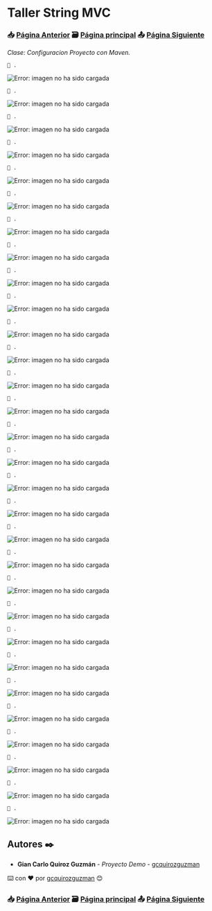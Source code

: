 # Taller String MVC                                                                       
### 📥 [Página Anterior](https://github.com/gcquirozguzman/java-spring-mvc-tcs-202004/tree/INSTC00001)          🗃️ [Página principal](https://github.com/gcquirozguzman/java-spring-mvc-tcs-202004)          📤 [Página Siguiente](https://github.com/gcquirozguzman/java-spring-mvc-tcs-202004/tree/XXXXX00001)

_Clase: Configuracion Proyecto con Maven._

```
📢 .
```
![Error: imagen no ha sido cargada](https://github.com/gcquirozguzman/java-spring-mvc-tcs-202004/blob/master/imagenes/CPCMV00001_.png)

```
📢 .
```
![Error: imagen no ha sido cargada](https://github.com/gcquirozguzman/java-spring-mvc-tcs-202004/blob/master/imagenes/CPCMV00001_.png)

```
📢 .
```
![Error: imagen no ha sido cargada](https://github.com/gcquirozguzman/java-spring-mvc-tcs-202004/blob/master/imagenes/CPCMV00001_.png)

```
📢 .
```
![Error: imagen no ha sido cargada](https://github.com/gcquirozguzman/java-spring-mvc-tcs-202004/blob/master/imagenes/CPCMV00001_.png)

```
📢 .
```
![Error: imagen no ha sido cargada](https://github.com/gcquirozguzman/java-spring-mvc-tcs-202004/blob/master/imagenes/CPCMV00001_.png)

```
📢 .
```
![Error: imagen no ha sido cargada](https://github.com/gcquirozguzman/java-spring-mvc-tcs-202004/blob/master/imagenes/CPCMV00001_.png)

```
📢 .
```
![Error: imagen no ha sido cargada](https://github.com/gcquirozguzman/java-spring-mvc-tcs-202004/blob/master/imagenes/CPCMV00001_.png)

```
📢 .
```
![Error: imagen no ha sido cargada](https://github.com/gcquirozguzman/java-spring-mvc-tcs-202004/blob/master/imagenes/CPCMV00001_.png)

```
📢 .
```
![Error: imagen no ha sido cargada](https://github.com/gcquirozguzman/java-spring-mvc-tcs-202004/blob/master/imagenes/CPCMV00001_.png)

```
📢 .
```
![Error: imagen no ha sido cargada](https://github.com/gcquirozguzman/java-spring-mvc-tcs-202004/blob/master/imagenes/CPCMV00001_.png)

```
📢 .
```
![Error: imagen no ha sido cargada](https://github.com/gcquirozguzman/java-spring-mvc-tcs-202004/blob/master/imagenes/CPCMV00001_.png)

```
📢 .
```
![Error: imagen no ha sido cargada](https://github.com/gcquirozguzman/java-spring-mvc-tcs-202004/blob/master/imagenes/CPCMV00001_.png)

```
📢 .
```
![Error: imagen no ha sido cargada](https://github.com/gcquirozguzman/java-spring-mvc-tcs-202004/blob/master/imagenes/CPCMV00001_.png)

```
📢 .
```
![Error: imagen no ha sido cargada](https://github.com/gcquirozguzman/java-spring-mvc-tcs-202004/blob/master/imagenes/CPCMV00001_.png)

```
📢 .
```
![Error: imagen no ha sido cargada](https://github.com/gcquirozguzman/java-spring-mvc-tcs-202004/blob/master/imagenes/CPCMV00001_.png)

```
📢 .
```
![Error: imagen no ha sido cargada](https://github.com/gcquirozguzman/java-spring-mvc-tcs-202004/blob/master/imagenes/CPCMV00001_.png)

```
📢 .
```
![Error: imagen no ha sido cargada](https://github.com/gcquirozguzman/java-spring-mvc-tcs-202004/blob/master/imagenes/CPCMV00001_.png)

```
📢 .
```
![Error: imagen no ha sido cargada](https://github.com/gcquirozguzman/java-spring-mvc-tcs-202004/blob/master/imagenes/CPCMV00001_.png)

```
📢 .
```
![Error: imagen no ha sido cargada](https://github.com/gcquirozguzman/java-spring-mvc-tcs-202004/blob/master/imagenes/CPCMV00001_.png)

```
📢 .
```
![Error: imagen no ha sido cargada](https://github.com/gcquirozguzman/java-spring-mvc-tcs-202004/blob/master/imagenes/CPCMV00001_.png)

```
📢 .
```
![Error: imagen no ha sido cargada](https://github.com/gcquirozguzman/java-spring-mvc-tcs-202004/blob/master/imagenes/CPCMV00001_.png)

```
📢 .
```
![Error: imagen no ha sido cargada](https://github.com/gcquirozguzman/java-spring-mvc-tcs-202004/blob/master/imagenes/CPCMV00001_.png)

```
📢 .
```
![Error: imagen no ha sido cargada](https://github.com/gcquirozguzman/java-spring-mvc-tcs-202004/blob/master/imagenes/CPCMV00001_.png)

```
📢 .
```
![Error: imagen no ha sido cargada](https://github.com/gcquirozguzman/java-spring-mvc-tcs-202004/blob/master/imagenes/CPCMV00001_.png)

```
📢 .
```
![Error: imagen no ha sido cargada](https://github.com/gcquirozguzman/java-spring-mvc-tcs-202004/blob/master/imagenes/CPCMV00001_.png)

```
📢 .
```
![Error: imagen no ha sido cargada](https://github.com/gcquirozguzman/java-spring-mvc-tcs-202004/blob/master/imagenes/CPCMV00001_.png)

```
📢 .
```
![Error: imagen no ha sido cargada](https://github.com/gcquirozguzman/java-spring-mvc-tcs-202004/blob/master/imagenes/CPCMV00001_.png)

```
📢 .
```
![Error: imagen no ha sido cargada](https://github.com/gcquirozguzman/java-spring-mvc-tcs-202004/blob/master/imagenes/CPCMV00001_.png)

```
📢 .
```
![Error: imagen no ha sido cargada](https://github.com/gcquirozguzman/java-spring-mvc-tcs-202004/blob/master/imagenes/CPCMV00001_.png)

```
📢 .
```
![Error: imagen no ha sido cargada](https://github.com/gcquirozguzman/java-spring-mvc-tcs-202004/blob/master/imagenes/CPCMV00001_.png)

## Autores ✒️

* **Gian Carlo Quiroz Guzmán** - *Proyecto Demo* - [gcquirozguzman](https://github.com/gcquirozguzman)

⌨️ con ❤️ por [gcquirozguzman](https://github.com/gcquirozguzman) 😊

### 📥 [Página Anterior](https://github.com/gcquirozguzman/java-spring-mvc-tcs-202004/tree/INSTC00001)          🗃️ [Página principal](https://github.com/gcquirozguzman/java-spring-mvc-tcs-202004)          📤 [Página Siguiente](https://github.com/gcquirozguzman/java-spring-mvc-tcs-202004/tree/XXXXX00001)
